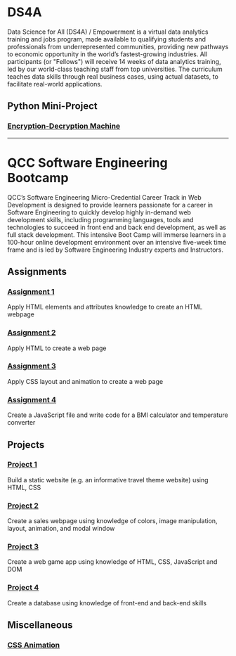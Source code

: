 # DS4A
Data Science for All (DS4A) / Empowerment is a virtual data analytics training and jobs program, made available to qualifying students and professionals from underrepresented communities, providing new pathways to economic opportunity in the world’s fastest-growing industries. All participants (or "Fellows") will receive 14 weeks of data analytics training, led by our world-class teaching staff from top universities. The curriculum teaches data skills through real business cases, using actual datasets, to facilitate real-world applications.

## Python Mini-Project
### [Encryption-Decryption Machine](https://gist.github.com/perkinsgianni/2edd65f0a164d655068bf0783f013471)

-------

# QCC Software Engineering Bootcamp
QCC’s Software Engineering Micro-Credential Career Track in Web Development is designed to provide learners passionate for a career in Software Engineering to quickly develop highly in-demand web development skills, including programming languages, tools and technologies to succeed in front end and back end development, as well as full stack development. This intensive Boot Camp will immerse learners in a 100-hour online development environment over an intensive five-week time frame and is led by Software Engineering Industry experts and Instructors.

## Assignments

### [Assignment 1](https://perkinsgianni.github.io/Assignment1.html)
Apply HTML elements and attributes knowledge to create an HTML webpage

### [Assignment 2](https://perkinsgianni.github.io/Assignment2.html)
Apply HTML to create a web page

### [Assignment 3](https://perkinsgianni.github.io/Assignment3.html)
Apply CSS layout and animation to create a web page

### [Assignment 4](https://perkinsgianni.github.io/Assignment4.html)
Create a JavaScript file and write code for a BMI calculator and temperature converter

## Projects

### [Project 1](https://perkinsgianni.github.io/Project1/)
Build a static website (e.g. an informative travel theme website) using HTML, CSS

### [Project 2](https://perkinsgianni.github.io/Project2/SalesWebpage.html)
Create a sales webpage using knowledge of colors, image manipulation, layout, animation, and modal window

### [Project 3](https://perkinsgianni.github.io/Project3/project3.html)
Create a web game app using knowledge of HTML, CSS, JavaScript and DOM

### [Project 4](https://perkinsgianni.github.io/FinalProject/BlackDatabase.html)
Create a database using knowledge of front-end and back-end skills

## Miscellaneous

### [CSS Animation](https://perkinsgianni.github.io/CSSanimation.html)
